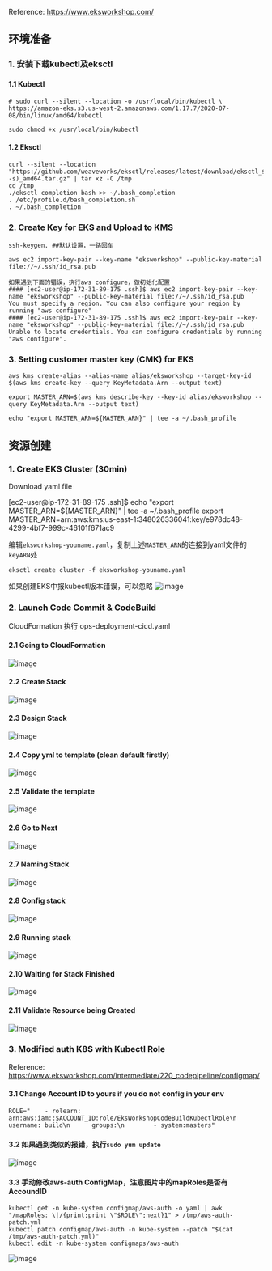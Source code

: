 Reference:
https://www.eksworkshop.com/

## 环境准备
### 1. 安装下载kubectl及eksctl
#### 1.1	Kubectl
```CLI
# sudo curl --silent --location -o /usr/local/bin/kubectl \
https://amazon-eks.s3.us-west-2.amazonaws.com/1.17.7/2020-07-08/bin/linux/amd64/kubectl

sudo chmod +x /usr/local/bin/kubectl
```
#### 1.2 Eksctl
```CLI
curl --silent --location "https://github.com/weaveworks/eksctl/releases/latest/download/eksctl_$(uname -s)_amd64.tar.gz" | tar xz -C /tmp
cd /tmp
./eksctl completion bash >> ~/.bash_completion
. /etc/profile.d/bash_completion.sh
. ~/.bash_completion
```
### 2. Create Key for EKS and Upload to KMS
```
ssh-keygen. ##默认设置，一路回车
```
```
aws ec2 import-key-pair --key-name "eksworkshop" --public-key-material file://~/.ssh/id_rsa.pub
```
```
如果遇到下面的错误，执行aws configure，做初始化配置
#### [ec2-user@ip-172-31-89-175 .ssh]$ aws ec2 import-key-pair --key-name "eksworkshop" --public-key-material file://~/.ssh/id_rsa.pub
You must specify a region. You can also configure your region by running "aws configure"
#### [ec2-user@ip-172-31-89-175 .ssh]$ aws ec2 import-key-pair --key-name "eksworkshop" --public-key-material file://~/.ssh/id_rsa.pub
Unable to locate credentials. You can configure credentials by running "aws configure".
```
### 3. Setting customer master key (CMK) for EKS
```
aws kms create-alias --alias-name alias/eksworkshop --target-key-id $(aws kms create-key --query KeyMetadata.Arn --output text)

export MASTER_ARN=$(aws kms describe-key --key-id alias/eksworkshop --query KeyMetadata.Arn --output text)

echo "export MASTER_ARN=${MASTER_ARN}" | tee -a ~/.bash_profile
```
## 资源创建
### 1. Create EKS Cluster (30min)
Download yaml file

[ec2-user@ip-172-31-89-175 .ssh]$ echo "export MASTER_ARN=${MASTER_ARN}" | tee -a ~/.bash_profile
export MASTER_ARN=arn:aws:kms:us-east-1:348026336041:key/e978dc48-4299-4bf7-999c-46101f671ac9

编辑`eksworkshop-youname.yaml`，复制上述`MASTER_ARN`的连接到yaml文件的`keyARN`处
```
eksctl create cluster -f eksworkshop-youname.yaml
```
如果创建EKS中报kubectl版本错误，可以忽略
![image](https://github.com/hlmiao/I-Day/blob/master/Devops/CICDforEKS/001.png)

### 2. Launch Code Commit & CodeBuild
CloudFormation 执行 ops-deployment-cicd.yaml
#### 2.1 Going to CloudFormation
![image](https://github.com/hlmiao/I-Day/blob/master/Devops/CICDforEKS/002.png)
#### 2.2 Create Stack
![image](https://github.com/hlmiao/I-Day/blob/master/Devops/CICDforEKS/003.png)
#### 2.3 Design Stack
![image](https://github.com/hlmiao/I-Day/blob/master/Devops/CICDforEKS/004.png)
#### 2.4 Copy yml to template (clean default firstly)
![image](https://github.com/hlmiao/I-Day/blob/master/Devops/CICDforEKS/005.png)
#### 2.5 Validate the template
![image](https://github.com/hlmiao/I-Day/blob/master/Devops/CICDforEKS/006.png)
#### 2.6 Go to Next
![image](https://github.com/hlmiao/I-Day/blob/master/Devops/CICDforEKS/007.png)
#### 2.7 Naming Stack
![image](https://github.com/hlmiao/I-Day/blob/master/Devops/CICDforEKS/008.png)
#### 2.8 Config stack
![image](https://github.com/hlmiao/I-Day/blob/master/Devops/CICDforEKS/009.png)
#### 2.9 Running stack
![image](https://github.com/hlmiao/I-Day/blob/master/Devops/CICDforEKS/010.png)
#### 2.10 Waiting for Stack Finished
![image](https://github.com/hlmiao/I-Day/blob/master/Devops/CICDforEKS/011.png)
#### 2.11 Validate Resource being Created
![image](https://github.com/hlmiao/I-Day/blob/master/Devops/CICDforEKS/012.png)
### 3. Modified auth K8S with Kubectl Role
Reference: https://www.eksworkshop.com/intermediate/220_codepipeline/configmap/
#### 3.1 Change Account ID to yours if you do not config in your env
```
ROLE="    - rolearn: arn:aws:iam::$ACCOUNT_ID:role/EksWorkshopCodeBuildKubectlRole\n      username: build\n      groups:\n        - system:masters"
```
#### 3.2 如果遇到类似的报错，执行`sudo yum update`
![image](https://github.com/hlmiao/I-Day/blob/master/Devops/CICDforEKS/013.png)
#### 3.3 手动修改aws-auth ConfigMap，注意图片中的mapRoles是否有AccoundID
```
kubectl get -n kube-system configmap/aws-auth -o yaml | awk "/mapRoles: \|/{print;print \"$ROLE\";next}1" > /tmp/aws-auth-patch.yml
kubectl patch configmap/aws-auth -n kube-system --patch "$(cat /tmp/aws-auth-patch.yml)"
kubectl edit -n kube-system configmaps/aws-auth
```
![image](https://github.com/hlmiao/I-Day/blob/master/Devops/CICDforEKS/014.png)




